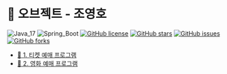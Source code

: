 # 📕 오브젝트 - 조영호

![Java_17](https://img.shields.io/badge/java-17-red?logo=java)
![Spring_Boot](https://img.shields.io/badge/Spring_Boot-v2.6.3-green.svg?logo=spring)
[![GitHub license](https://img.shields.io/github/license/shirohoo/book-object)](https://github.com/shirohoo/book-object)
[![GitHub stars](https://img.shields.io/github/stars/shirohoo/book-object)](https://github.com/shirohoo/book-object/stargazers)
[![GitHub issues](https://img.shields.io/github/issues/shirohoo/book-object)](https://github.com/shirohoo/book-object/issues)
[![GitHub forks](https://img.shields.io/github/forks/shirohoo/book-object)](https://github.com/shirohoo/book-object/network)

- [📜 1. 티켓 예매 프로그램](https://github.com/shirohoo/book-object/tree/main/1.ticket-sales)
- [📜 2. 영화 예매 프로그램](https://github.com/shirohoo/book-object/tree/main/2.movie-reservation)
